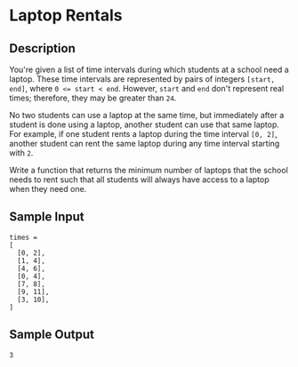 # Laptop Rentals

## Description
You're given a list of time intervals during which students at a school need a laptop. These time intervals are represented by pairs of integers `[start, end]`, where `0 <= start < end`. However, `start` and `end` don't represent real times; therefore, they may be greater than `24`.

No two students can use a laptop at the same time, but immediately after a student is done using a laptop, another student can use that same laptop. For example, if one student rents a laptop during the time interval `[0, 2]`, another student can rent the same laptop during any time interval starting with `2`.

Write a function that returns the minimum number of laptops that the school needs to rent such that all students will always have access to a laptop when they need one.
  
## Sample Input
```
times = 
[
  [0, 2],
  [1, 4],
  [4, 6],
  [0, 4],
  [7, 8],
  [9, 11],
  [3, 10],
]
```


## Sample Output
```
3
```